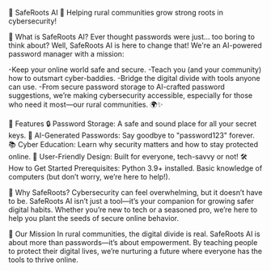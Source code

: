 🌱 SafeRoots AI 🌱
Helping rural communities grow strong roots in cybersecurity!

🚀 What is SafeRoots AI?
Ever thought passwords were just... too boring to think about? Well, SafeRoots AI is here to change that! We're an AI-powered password manager with a mission:

-Keep your online world safe and secure.
-Teach you (and your community) how to outsmart cyber-baddies.
-Bridge the digital divide with tools anyone can use.
-From secure password storage to AI-crafted password suggestions, we’re making cybersecurity accessible, especially for those who need it most—our rural communities. 🌍✨

🧰 Features
🔒 Password Storage: A safe and sound place for all your secret keys.
🧠 AI-Generated Passwords: Say goodbye to "password123" forever.
📚 Cyber Education: Learn why security matters and how to stay protected online.
🤝 User-Friendly Design: Built for everyone, tech-savvy or not!
🛠️ How to Get Started
Prerequisites:
Python 3.9+ installed.
Basic knowledge of computers (but don’t worry, we’re here to help!).

🎉 Why SafeRoots?
Cybersecurity can feel overwhelming, but it doesn’t have to be. SafeRoots AI isn’t just a tool—it’s your companion for growing safer digital habits. Whether you’re new to tech or a seasoned pro, we’re here to help you plant the seeds of secure online behavior.

🌟 Our Mission
In rural communities, the digital divide is real. SafeRoots AI is about more than passwords—it’s about empowerment. By teaching people to protect their digital lives, we’re nurturing a future where everyone has the tools to thrive online.
